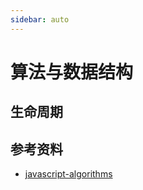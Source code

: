 ```yaml
---
sidebar: auto
---
```


# 算法与数据结构

## 生命周期

## 参考资料

- [javascript-algorithms](https://github.com/trekhleb/javascript-algorithms)
